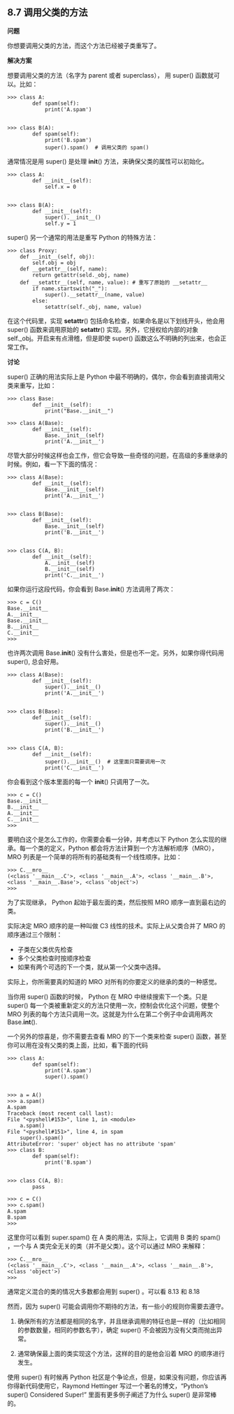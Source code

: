 ## 8.7 调用父类的方法

**问题**

你想要调用父类的方法，而这个方法已经被子类重写了。

**解决方案**

想要调用父类的方法（名字为 parent 或者 superclass）， 用 super() 函数就可以。比如：

    >>> class A:
            def spam(self):
                print('A.spam')

            
    >>> class B(A):
            def spam(self):
                print('B.spam')
                super().spam()	# 调用父类的 spam()

通常情况是用 super() 是处理 __init__() 方法，来确保父类的属性可以初始化。
            
    >>> class A:
            def __init__(self):
                self.x = 0

            
    >>> class B(A):
            def __init__(self):
                super().__init__()
                self.y = 1

super() 另一个通常的用法是重写 Python 的特殊方法：

    >>> class Proxy:
        def __init__(self, obj):
            self.obj = obj
        def __getattr__(self, name):
            return getattr(seld._obj, name)
        def __setattr__(self, name, value):	# 重写了原始的 __setattr__
            if name.startswith("_"):
                super().__setattr__(name, value)
            else:
                setattr(self._obj, name, value)

在这个代码里，实现 __setattr__() 包括命名检查，如果命名是以下划线开头，他会用 super() 函数来调用原始的 __setattr__() 实现。另外，它授权给内部的对象 self._obj。开启来有点滑稽，但是即使 super() 函数这么不明确的列出来，也会正常工作。

**讨论**

super() 正确的用法实际上是 Python 中最不明确的，偶尔，你会看到直接调用父类来重写，比如：

    >>> class Base:
            def __init__(self):
                print("Base.__init__")

    >>> class A(Base):
            def __init__(self):
                Base.__init__(self)
                print('A.__init__')

尽管大部分时候这样也会工作，但它会导致一些奇怪的问题，在高级的多重继承的时候。例如，看一下下面的情况：


    >>> class A(Base):
            def __init__(self):
                Base.__init__(self)
                print('A.__init__')

            
    >>> class B(Base):
            def __init__(self):
                Base.__init__(self)
                print('B.__init__')

            
    >>> class C(A, B):
            def __init__(self):
                A.__init__(self)
                B.__init__(self)
                print('C.__init__')

如果你运行这段代码，你会看到 Base.__init__() 方法调用了两次：

    >>> c = C()
    Base.__init__
    A.__init__
    Base.__init__
    B.__init__
    C.__init__
    >>> 

也许两次调用 Base.__init__() 没有什么害处，但是也不一定。另外，如果你得代码用 super(), 总会好用。

    >>> class A(Base):
            def __init__(self):
                super().__init__()
                print('A.__init__')

            
    >>> class B(Base):
            def __init__(self):
                super().__init__()
                print('B.__init__')

            
    >>> class C(A, B):
            def __init__(self):
                super().__init__()	# 这里面只需要调用一次
                print('C.__init__')

你会看到这个版本里面的每一个 __init__() 只调用了一次。
            
    >>> c = C()
    Base.__init__
    B.__init__
    A.__init__
    C.__init__
    >>> 

要明白这个是怎么工作的，你需要会看一分钟，并考虑以下 Python 怎么实现的继承。每一个类的定义，Python 都会将方法计算到一个方法解析顺序（MRO），MRO 列表是一个简单的将所有的基础类有一个线性顺序。比如：

    >>> C.__mro__
    (<class '__main__.C'>, <class '__main__.A'>, <class '__main__.B'>, <class '__main__.Base'>, <class 'object'>)
    >>> 

为了实现继承， Python 起始于最左面的类，然后按照 MRO 顺序一直到最右边的类。

实际决定 MRO 顺序的是一种叫做 C3 线性的技术。实际上从父类合并了 MRO 的顺序通过三个限制：

- 子类在父类优先检查
- 多个父类检查时按顺序检查
- 如果有两个可选的下一个类，就从第一个父类中选择。

实际上，你所需要真的知道的 MRO 对所有的你要定义的继承的类的一种感觉。

当你用 super() 函数的时候， Python 在 MRO 中继续搜索下一个类。只是super() 每一个类被重新定义的方法只使用一次，控制会优化这个问题，使整个MRO 列表的每个方法只调用一次。这就是为什么在第二个例子中会调用两次 Base.__int__().

一个另外的惊喜是，你不需要去查看 MRO 的下一个类来检查 super() 函数，甚至你可以用在没有父类的类上面，比如，看下面的代码

    >>> class A:
            def spam(self):
                print('A.spam')
                super().spam()

            
    >>> a = A()
    >>> a.spam()
    A.spam
    Traceback (most recent call last):
    File "<pyshell#153>", line 1, in <module>
        a.spam()
    File "<pyshell#151>", line 4, in spam
        super().spam()
    AttributeError: 'super' object has no attribute 'spam'
    >>> class B:
            def spam(self):
                print('B.spam')

            
    >>> class C(A, B):
            pass

    >>> c = C()
    >>> c.spam()
    A.spam
    B.spam
    >>> 

这里你可以看到 super.spam() 在 A 类的用法，实际上，它调用 B 类的 spam() ，一个与 A 类完全无关的类（并不是父类）。这个可以通过 MRO 来解释：

    >>> C.__mro__
    (<class '__main__.C'>, <class '__main__.A'>, <class '__main__.B'>, <class 'object'>)
    >>> 

通常定义混合的类的情况大多数都会用到 super() 。可以看 8.13 和 8.18

然而，因为 super() 可能会调用你不期待的方法，有一些小的规则你需要去遵守。

1. 确保所有的方法都是相同的名字，并且继承调用的特征也是一样的（比如相同的参数数量，相同的参数名字），确定 super() 不会被因为没有父类而抛出异常。

2. 通常确保最上面的类实现这个方法，这样的目的是他会沿着 MRO 的顺序进行发生。

使用 super() 有时候再 Python 社区是个争论点，但是，如果没有问题，你应该再你得新代码使用它，Raymond Hettinger 写过一个著名的博文，“Python’s super() Considered Super!” 里面有更多例子阐述了为什么 super() 是非常棒的。

